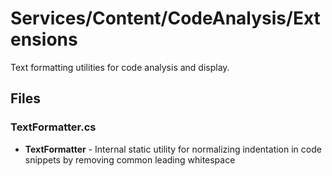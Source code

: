 # Services/Content/CodeAnalysis/Extensions

Text formatting utilities for code analysis and display.

## Files

### TextFormatter.cs
- **TextFormatter** - Internal static utility for normalizing indentation in code snippets by removing common leading whitespace

